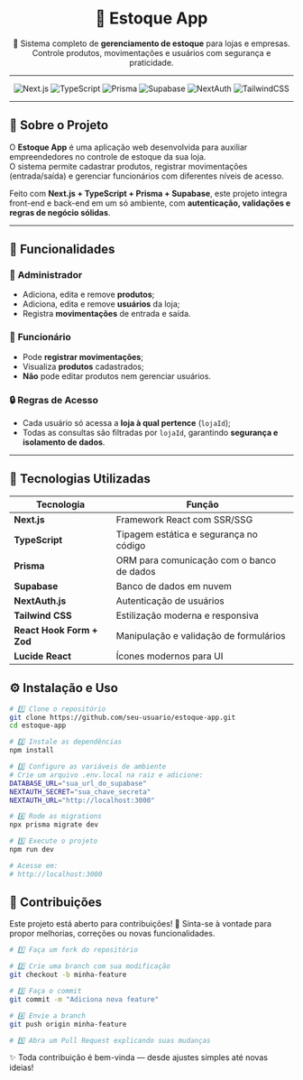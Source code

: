 <div align="center">

# 🏪 **Estoque App**

💼 Sistema completo de **gerenciamento de estoque** para lojas e empresas.  
Controle produtos, movimentações e usuários com segurança e praticidade.

---

![Next.js](https://img.shields.io/badge/Next.js-000000?style=for-the-badge&logo=nextdotjs&logoColor=white)
![TypeScript](https://img.shields.io/badge/TypeScript-3178C6?style=for-the-badge&logo=typescript&logoColor=white)
![Prisma](https://img.shields.io/badge/Prisma-2D3748?style=for-the-badge&logo=prisma&logoColor=white)
![Supabase](https://img.shields.io/badge/Supabase-3ECF8E?style=for-the-badge&logo=supabase&logoColor=white)
![NextAuth](https://img.shields.io/badge/NextAuth.js-000000?style=for-the-badge&logo=auth0&logoColor=white)
![TailwindCSS](https://img.shields.io/badge/TailwindCSS-06B6D4?style=for-the-badge&logo=tailwindcss&logoColor=white)

</div>

---

## 📖 Sobre o Projeto

O **Estoque App** é uma aplicação web desenvolvida para auxiliar empreendedores no controle de estoque da sua loja.  
O sistema permite cadastrar produtos, registrar movimentações (entrada/saída) e gerenciar funcionários com diferentes níveis de acesso.

Feito com **Next.js + TypeScript + Prisma + Supabase**, este projeto integra front-end e back-end em um só ambiente, com **autenticação, validações e regras de negócio sólidas**.

---

## 🚀 Funcionalidades

### 👑 **Administrador**
- Adiciona, edita e remove **produtos**;
- Adiciona, edita e remove **usuários** da loja;
- Registra **movimentações** de entrada e saída.

### 👷 **Funcionário**
- Pode **registrar movimentações**;
- Visualiza **produtos** cadastrados;
- **Não** pode editar produtos nem gerenciar usuários.

### 🔒 **Regras de Acesso**
- Cada usuário só acessa a **loja à qual pertence** (`lojaId`);
- Todas as consultas são filtradas por `lojaId`, garantindo **segurança e isolamento de dados**.

---

## 🧠 Tecnologias Utilizadas

| Tecnologia | Função |
|-------------|--------|
| **Next.js** | Framework React com SSR/SSG |
| **TypeScript** | Tipagem estática e segurança no código |
| **Prisma** | ORM para comunicação com o banco de dados |
| **Supabase** | Banco de dados em nuvem |
| **NextAuth.js** | Autenticação de usuários |
| **Tailwind CSS** | Estilização moderna e responsiva |
| **React Hook Form + Zod** | Manipulação e validação de formulários |
| **Lucide React** | Ícones modernos para UI |


## ⚙️ Instalação e Uso

```bash
# 1️⃣ Clone o repositório
git clone https://github.com/seu-usuario/estoque-app.git
cd estoque-app

# 2️⃣ Instale as dependências
npm install

# 3️⃣ Configure as variáveis de ambiente
# Crie um arquivo .env.local na raiz e adicione:
DATABASE_URL="sua_url_do_supabase"
NEXTAUTH_SECRET="sua_chave_secreta"
NEXTAUTH_URL="http://localhost:3000"

# 4️⃣ Rode as migrations
npx prisma migrate dev

# 5️⃣ Execute o projeto
npm run dev

# Acesse em:
# http://localhost:3000

```

## 🤝 Contribuições

Este projeto está aberto para contribuições! 💬
Sinta-se à vontade para propor melhorias, correções ou novas funcionalidades.

```bash
# 1️⃣ Faça um fork do repositório

# 2️⃣ Crie uma branch com sua modificação
git checkout -b minha-feature

# 3️⃣ Faça o commit
git commit -m "Adiciona nova feature"

# 4️⃣ Envie a branch
git push origin minha-feature

# 5️⃣ Abra um Pull Request explicando suas mudanças
```
✨ Toda contribuição é bem-vinda — desde ajustes simples até novas ideias!
